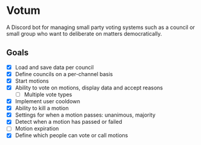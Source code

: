 # Votum

A Discord bot for managing small party voting systems such as a council or small group who want to deliberate on matters democratically.

## Goals

- [x] Load and save data per council
- [x] Define councils on a per-channel basis
- [x] Start motions
- [x] Ability to vote on motions, display data and accept reasons
  - [ ] Multiple vote types
- [x] Implement user cooldown
- [x] Ability to kill a motion
- [x] Settings for when a motion passes: unanimous, majority
- [x] Detect when a motion has passed or failed
- [ ] Motion expiration
- [x] Define which people can vote or call motions
